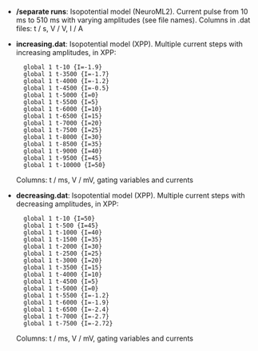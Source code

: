 - **/separate runs**: Isopotential model (NeuroML2). Current pulse from 10 ms to 510 ms with varying amplitudes (see file names). Columns in .dat files: t / s, V / V, I / A


- **increasing.dat**: Isopotential model (XPP). Multiple current steps with increasing amplitudes, in XPP: 

   		global 1 t-10 {I=-1.9}
   		global 1 t-3500 {I=-1.7}
   		global 1 t-4000 {I=-1.2}
   		global 1 t-4500 {I=-0.5}
   		global 1 t-5000 {I=0}
   		global 1 t-5500 {I=5}
   		global 1 t-6000 {I=10}
   		global 1 t-6500 {I=15}
   		global 1 t-7000 {I=20}
   		global 1 t-7500 {I=25}
   		global 1 t-8000 {I=30}
   		global 1 t-8500 {I=35}
   		global 1 t-9000 {I=40}
   		global 1 t-9500 {I=45}
   		global 1 t-10000 {I=50}

  Columns: t / ms, V / mV, gating variables and currents


- **decreasing.dat**: Isopotential model (XPP). Multiple current steps with decreasing amplitudes, in XPP: 

		global 1 t-10 {I=50}   
		global 1 t-500 {I=45}  
		global 1 t-1000 {I=40}  
		global 1 t-1500 {I=35}  
		global 1 t-2000 {I=30}  
		global 1 t-2500 {I=25}  
		global 1 t-3000 {I=20}  
		global 1 t-3500 {I=15}  
		global 1 t-4000 {I=10}  
		global 1 t-4500 {I=5}  
		global 1 t-5000 {I=0}  
		global 1 t-5500 {I=-1.2}  
		global 1 t-6000 {I=-1.9}  
		global 1 t-6500 {I=-2.4}
		global 1 t-7000 {I=-2.7}  
		global 1 t-7500 {I=-2.72}

  Columns: t / ms, V / mV, gating variables and currents
